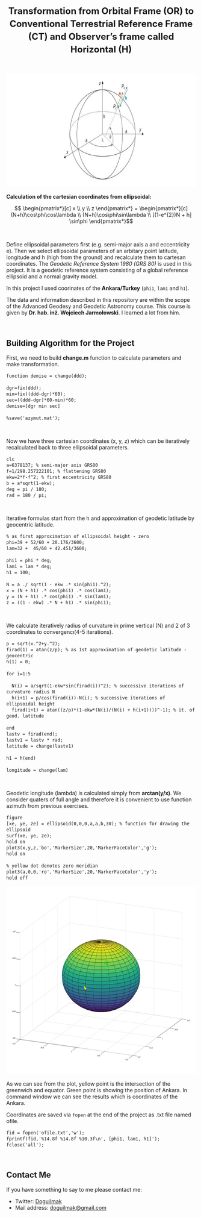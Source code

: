 **<h1 align=center><font size = 5>Transformation from Orbital Frame (OR) to Conventional Terrestrial Reference Frame (CT) and Observer’s frame called Horizontal (H)</font></h1>**

<br>

<p align="center">
    <img height="300" src="images/cartesian.png"> 
</p>

<b>Calculation of the cartesian coordinates from ellipsoidal:</b>

$$
\begin{pmatrix*}[c]
  x \\
  y \\
  z
\end{pmatrix*}
 = \begin{pmatrix*}[c]
  (N+h)\cos\phi\cos\lambda \\
  (N+h)\cos\phi\sin\lambda \\
  [(1-e^{2})N + h] \sin\phi
\end{pmatrix*}$$

<br>

Define ellipsoidal parameters first (e.g. semi-major axis a and eccentricity e). Then we select ellipsoidal parameters of an arbitary point latitude, longitude and h (high from the ground) and recalculate them to cartesan coordinates. The <i>Geodetic Reference System 1980 (GRS 80)</i> is used in this project. It is a geodetic reference system consisting of a global reference ellipsoid and a normal gravity model.

In this project I used coorinates of the **Ankara/Turkey** (<code>phi1</code>, <code>lam1</code> and <code>h1</code>).

The data and information described in this repository are within the scope of the Advanced Geodesy and Geodetic Astronomy course. This course is given by **Dr. hab. inż. Wojciech Jarmołowski**. I learned a lot from him.

<br>

## Building Algorithm for the Project

First, we need to build **change.m** function to calculate parameters and make transformation.

    function demise = change(ddd);
    
    dgr=fix(ddd);
    min=fix((ddd-dgr)*60);
    sec=((ddd-dgr)*60-min)*60;
    demise=[dgr min sec]
    
    %save('azymut.mat');

<br>

 Now we have three cartesian coordinates (x, y, z) which can be iteratively recalculated back to three ellipsoidal parameters.

    clc
	a=6378137; % semi-major axis GRS80
	f=1/298.257222101; % flattening GRS80
	ekw=2*f-f^2; % first eccentricity GRS80
	b = a*sqrt(1-ekw);
	deg = pi / 180;
	rad = 180 / pi;

<br>
	
Iterative formulas start from the h and approximation of geodetic latitude by geocentric latitude.

	% as first approximation of ellipsoidal height - zero
	phi=39 + 52/60 + 20.176/3600;
	lam=32 +  45/60 + 42.451/3600;

	phi1 = phi * deg;
	lam1 = lam * deg;
	h1 = 100;

	N = a ./ sqrt(1 - ekw .* sin(phi1).^2);
	x = (N + h1) .* cos(phi1) .* cos(lam1);
	y = (N + h1) .* cos(phi1) .* sin(lam1);
	z = ((1 - ekw) .* N + h1) .* sin(phi1);

<br>

We calculate iteratively radius of curvature in prime vertical (N) and 2 of 3 coordinates to convergencı(4-5 iterations).

    p = sqrt(x.^2+y.^2);
    firad(1) = atan(z/p); % as 1st approximation of geodetic latitude - geocentric
    h(1) = 0;

    for i=1:5
      
      N(i) = a/sqrt(1-ekw*sin(firad(i))^2); % successive iterations of curvature radius N
      h(i+1) = p/cos(firad(i))-N(i); % successive iterations of ellipsoidal height
      firad(i+1) = atan((z/p)*(1-ekw*(N(i)/(N(i) + h(i+1))))^-1); % it. of geod. latitude
      
    end
    lastv = firad(end);
    lastv1 = lastv * rad;
    latitude = change(lastv1)
    
    h1 = h(end)
    
    longitude = change(lam)

<br>

Geodetic longitude (lambda) is calculated simply from **arctan(y/x)**. We consider quaters of full angle and therefore it is convenient to use function azimuth from previous exercises.

    figure
    [xe, ye, ze] = ellipsoid(0,0,0,a,a,b,30); % function for drawing the ellipsoid
    surf(xe, ye, ze);
    hold on
    plot3(x,y,z,'bo','MarkerSize',20,'MarkerFaceColor','g');
    hold on
    
    % yellow dot denotes zero meridian
    plot3(a,0,0,'ro','MarkerSize',20,'MarkerFaceColor','y');
    hold off

<p align="center">
    <img height="500" src="images/ex_8.jpg"> 
</p>

As we can see from the plot, yellow point is the intersection of the greenwich and equator. Green point is showing the position of Ankara.
In command window we can see the results which is coordinates of the Ankara.

Coordinates are saved via <code>fopen</code> at the end of the project as .txt file named ofile.

    fid = fopen('ofile.txt','w');
    fprintf(fid,'%14.8f %14.8f %10.3f\n', [phi1, lam1, h1]');
    fclose('all');

<br>

## Contact Me

If you have something to say to me please contact me: 

 - Twitter: [Doguilmak](https://twitter.com/Doguilmak)  
 - Mail address: doguilmak@gmail.com
